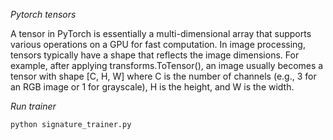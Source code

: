 *Pytorch tensors*

A tensor in PyTorch is essentially a multi-dimensional array that supports various operations on a GPU for fast computation. In image processing, tensors typically have a shape that reflects the image dimensions. For example, after applying transforms.ToTensor(), an image usually becomes a tensor with shape [C, H, W] where C is the number of channels (e.g., 3 for an RGB image or 1 for grayscale), H is the height, and W is the width.

*Run trainer*

```python
python signature_trainer.py
```